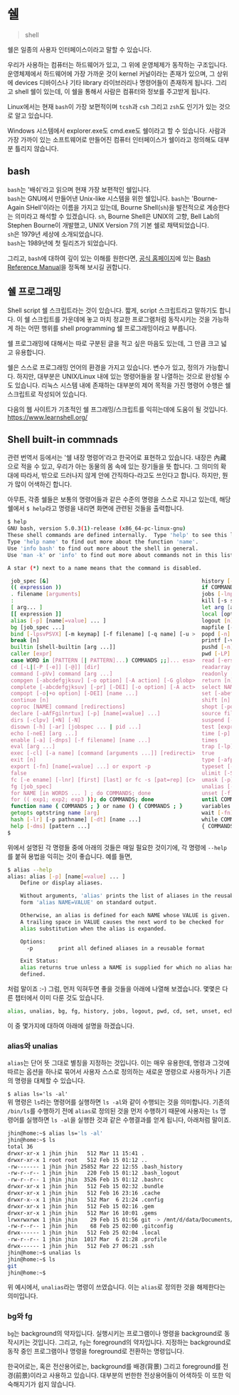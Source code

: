 # 쉘

> shell

쉘은 일종의 사용자 인터페이스이라고 말할 수 있습니다.

우리가 사용하는 컴퓨터는 하드웨어가 있고, 그 위에 운영체제가 동작하는 구조입니다.
운영체제에서 하드웨어에 가장 가까운 것이 kernel 커널이라는 존재가 있으며,
그 상위에 devices 디바이스나 기타 library 라이브러리나 명령어들이 존재하게 됩니다.
그리고 shell 쉘이 있는데, 이 쉘을 통해서 사람은 컴퓨터와 정보를 주고받게 됩니다.

Linux에서는 현재 `bash`이 가장 보편적이며 `tcsh`과 `csh` 그리고 `zsh`도
인기가 있는 것으로 알고 있습니다.

Windows 시스템에서 explorer.exe도 cmd.exe도 쉘이라고 할 수 있습니다.
사람과 가장 가까이 있는 소프트웨어로 만들어진 컴퓨터 인터페이스가 쉘이라고 정의해도 대부분 틀리지 않습니다.

## bash

`bash`는 '배쉬'라고 읽으며 현재 가장 보편적인 쉘입니다.  
`bash`는 GNU에서 만들어낸 Unix-like 시스템을 위한 쉘입니다. `bash`는 'Bourne-Again SHell'이라는 이름을 가지고 있는데, Bourne Shell(`sh`)을 발전적으로 계승한다는 의미라고 해석할 수 있겠습니다.
`sh`, Bourne Shell은 UNIX의 고향, Bell Lab의 Stephen Bourne이 개발했고, UNIX Version 7의 기본 쉘로 채택되었습니다.  
`sh`은 1979년 세상에 소개되었습니다.  
`bash`는 1989년에 첫 릴리즈가 되었습니다.

그리고, `bash`에 대하여 깊이 있는 이해를 원한다면, [공식 홈페이지](https://www.gnu.org/software/bash/)에 있는 [Bash Reference Manual](https://www.gnu.org/software/bash/manual/bash.html)을 정독해 보시길 권합니다.

## 쉘 프로그래밍

Shell script 쉘 스크립트라는 것이 있습니다. 짧게, script 스크립트라고 말하기도 합니다.
이 쉘 스크립트를 가운데에 놓고 마치 정교한 프로그램처럼 동작시키는 것을 가능하게 하는 어떤 행위를 shell programming 쉘 프로그래밍이라고 부릅니다.

쉘 프로그래밍에 대해서는 따로 구분된 글을 적고 싶은 마음도 있는데, 그 만큼 크고 넓고 유용합니다.

쉘은 스스로 프로그래밍 언어의 환경을 가지고 있습니다.
변수가 있고, 정의가 가능합니다.
하지만, 대부분은 UNIX/Linux 내에 있는 명령어들을 잘 나열하는 것으로 완성될 수도 있습니다.
리눅스 시스템 내에 존재하는 대부분의 제어 목적을 가진 명령어 수행은 쉘 스크립트로 작성되어 있습니다.

다음의 웹 사이트가 기초적인 쉘 프그래밍/스크립트를 익히는데에 도움이 될 것입니다.
<https://www.learnshell.org/>

## Shell built-in commnads

관련 번역서 등에서는 '쉘 내장 명령어'라고 한국어로 표현하고 있습니다.
내장은 內藏으로 적을 수 있고, 우리가 아는 동물의 몸 속에 있는 장기들을 뜻 합니다.
그 의미의 확대에 따라서, 밖으로 드러나지 않게 안에 간직하다-라고도 쓰인다고 합니다.
하지만, 뭔가 많이 어색하긴 합니다.

아무튼, 각종 쉘들은 보통의 명령어들과 같은 수준의 명령을 스스로 지니고 있는데,
해당 쉘에서 `$ help`라고 명령을 내리면 화면에 관련된 것들을 출력합니다.

```bash
$ help
GNU bash, version 5.0.3(1)-release (x86_64-pc-linux-gnu)
These shell commands are defined internally.  Type 'help' to see this list.
Type 'help name' to find out more about the function 'name'.
Use 'info bash' to find out more about the shell in general.
Use 'man -k' or 'info' to find out more about commands not in this list.

A star (*) next to a name means that the command is disabled.

 job_spec [&]                                                history [-c] [-d offset] [n] or history -anrw [filename]>
 (( expression ))                                            if COMMANDS; then COMMANDS; [ elif COMMANDS; then COMMAN>
 . filename [arguments]                                      jobs [-lnprs] [jobspec ...] or jobs -x command [args]
 :                                                           kill [-s sigspec | -n signum | -sigspec] pid | jobspec .>
 [ arg... ]                                                  let arg [arg ...]
 [[ expression ]]                                            local [option] name[=value] ...
 alias [-p] [name[=value] ... ]                              logout [n]
 bg [job_spec ...]                                           mapfile [-d delim] [-n count] [-O origin] [-s count] [-t>
 bind [-lpsvPSVX] [-m keymap] [-f filename] [-q name] [-u >  popd [-n] [+N | -N]
 break [n]                                                   printf [-v var] format [arguments]
 builtin [shell-builtin [arg ...]]                           pushd [-n] [+N | -N | dir]
 caller [expr]                                               pwd [-LP]
 case WORD in [PATTERN [| PATTERN]...) COMMANDS ;;]... esa>  read [-ers] [-a array] [-d delim] [-i text] [-n nchars] >
 cd [-L|[-P [-e]] [-@]] [dir]                                readarray [-d delim] [-n count] [-O origin] [-s count] [>
 command [-pVv] command [arg ...]                            readonly [-aAf] [name[=value] ...] or readonly -p
 compgen [-abcdefgjksuv] [-o option] [-A action] [-G globp>  return [n]
 complete [-abcdefgjksuv] [-pr] [-DEI] [-o option] [-A act>  select NAME [in WORDS ... ;] do COMMANDS; done
 compopt [-o|+o option] [-DEI] [name ...]                    set [-abefhkmnptuvxBCHP] [-o option-name] [--] [arg ...]
 continue [n]                                                shift [n]
 coproc [NAME] command [redirections]                        shopt [-pqsu] [-o] [optname ...]
 declare [-aAfFgilnrtux] [-p] [name[=value] ...]             source filename [arguments]
 dirs [-clpv] [+N] [-N]                                      suspend [-f]
 disown [-h] [-ar] [jobspec ... | pid ...]                   test [expr]
 echo [-neE] [arg ...]                                       time [-p] pipeline
 enable [-a] [-dnps] [-f filename] [name ...]                times
 eval [arg ...]                                              trap [-lp] [[arg] signal_spec ...]
 exec [-cl] [-a name] [command [arguments ...]] [redirecti>  true
 exit [n]                                                    type [-afptP] name [name ...]
 export [-fn] [name[=value] ...] or export -p                typeset [-aAfFgilnrtux] [-p] name[=value] ...
 false                                                       ulimit [-SHabcdefiklmnpqrstuvxPT] [limit]
 fc [-e ename] [-lnr] [first] [last] or fc -s [pat=rep] [c>  umask [-p] [-S] [mode]
 fg [job_spec]                                               unalias [-a] name [name ...]
 for NAME [in WORDS ... ] ; do COMMANDS; done                unset [-f] [-v] [-n] [name ...]
 for (( exp1; exp2; exp3 )); do COMMANDS; done               until COMMANDS; do COMMANDS; done
 function name { COMMANDS ; } or name () { COMMANDS ; }      variables - Names and meanings of some shell variables
 getopts optstring name [arg]                                wait [-fn] [id ...]
 hash [-lr] [-p pathname] [-dt] [name ...]                   while COMMANDS; do COMMANDS; done
 help [-dms] [pattern ...]                                   { COMMANDS ; }
$
```

위에서 설명된 각 명령들 중에 아래의 것들은 매일 필요한 것이기에, 각 명령에 `--help`를 붙혀 용법을 익히는 것이 좋습니다. 예를 들면,

```bash
$ alias --help
alias: alias [-p] [name[=value] ... ]
    Define or display aliases.

    Without arguments, 'alias' prints the list of aliases in the reusable
    form 'alias NAME=VALUE' on standard output.

    Otherwise, an alias is defined for each NAME whose VALUE is given.
    A trailing space in VALUE causes the next word to be checked for
    alias substitution when the alias is expanded.

    Options:
      -p        print all defined aliases in a reusable format

    Exit Status:
    alias returns true unless a NAME is supplied for which no alias has been
    defined.
```

처럼 말이죠 :-) 그럼, 먼저 익혀두면 좋을 것들을 아래에 나열해 보겠습니다. 몇몇은 다른 챕터에서 이미 다룬 것도 있습니다.

```bash
alias, unalias, bg, fg, history, jobs, logout, pwd, cd, set, unset, echo, exit, for, while, kill, time, true, umask, ulimit, until, while,
```

이 중 몇가지에 대하여 아래에 설명을 하겠습니다.

### alias와 unalias

`alias`는 단어 뜻 그대로 별칭을 지정하는 것입니다. 이는 매우 유용한데, 명령과 그것에 따르는 옵션을 하나로 묶어서 사용자 스스로 정의하는 새로운 명령으로 사용하거나 기존의 명령을 대체할 수 있습니다.

`$ alias ls='ls -al'`  
위 명령은 `ls`라는 명령어를 실행하면 `ls -al`와 같이 수행되는 것을 의미합니다. 기존의 `/bin/ls`를 수행하기 전에 `alias`로 정의된 것을 먼저 수행하기 때문에 사용자는 `ls` 명령어를 실행하면 `ls -al`을 실행한 것과 같은 수행결과를 얻게 됩니다, 아래처럼 말이죠.

```bash
jhin@home:~$ alias ls='ls -al'
jhin@home:~$ ls
total 36
drwxr-xr-x 1 jhin jhin   512 Mar 11 15:41 .
drwxr-xr-x 1 root root   512 Feb 15 01:12 ..
-rw------- 1 jhin jhin 25852 Mar 22 12:55 .bash_history
-rw-r--r-- 1 jhin jhin   220 Feb 15 01:12 .bash_logout
-rw-r--r-- 1 jhin jhin  3526 Feb 15 01:12 .bashrc
drwxr-xr-x 1 jhin jhin   512 Feb 15 02:32 .bundle
drwxr-xr-x 1 jhin jhin   512 Feb 16 23:16 .cache
drwxr-x--x 1 jhin jhin   512 Mar  6 21:24 .config
drwxr-xr-x 1 jhin jhin   512 Feb 15 02:16 .gem
drwxr-xr-x 1 jhin jhin   512 Mar 16 10:01 .gems
lrwxrwxrwx 1 jhin jhin    29 Feb 15 01:56 git -> /mnt/d/data/Documents/GitHub/
-rw-r--r-- 1 jhin jhin    68 Feb 25 02:00 .gitconfig
drwx------ 1 jhin jhin   512 Feb 25 02:04 .local
-rw-r--r-- 1 jhin jhin  1017 Mar  6 21:28 .profile
drwx------ 1 jhin jhin   512 Feb 27 06:21 .ssh
jhin@home:~$ unalias ls
jhin@home:~$ ls
git
jhin@home:~$
```

위 예시에서, `unalias`라는 명령이 쓰였습니다. 이는 `alias`로 정의한 것을 해제한다는 의미입니다.

### bg와 fg

`bg`는 background의 약자입니다. 실행시키는 프로그램이나 명령을 background로 동작시키는 것입니다.
그리고, `fg`는 foreground의 약자입니다. 지정하는 background로 동작 중인 프로그램이나 명령을 foreground로 전환하는 명령입니다.

한국어로는, 혹은 전산용어로는, background를 배경(背景) 그리고 foreground를 전경(前景)이라고 사용하고 있습니다. 대부분의 번한한 전상용어들이 어색하듯 이 또한 익숙해지기가 쉽지 않습니다.
